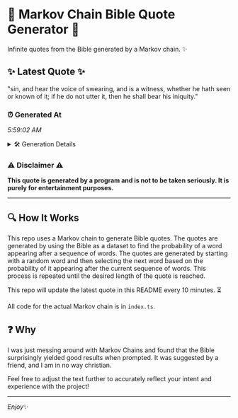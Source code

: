 # 📖 Markov Chain Bible Quote Generator 📖

Infinite quotes from the Bible generated by a Markov chain. ✨

## ✨ Latest Quote ✨
"sin, and hear the voice of swearing, and is a witness, whether he hath seen or known of it; if he do not utter it, then he shall bear his iniquity."

### ⏰ Generated At
*5:59:02 AM*

<details>
    <summary>🛠️ Generation Details</summary>
    <p>
        <strong>🌱 Seed:</strong> sin,<br>
        <strong>🔄 Iterations:</strong> 30<br>
        <strong>📜 Context History:</strong><br>[ sin, ]: and<br>[ sin,, and ]: hear<br>[ sin,, and, hear ]: the<br>[ sin,, and, hear, the ]: voice<br>[ sin,, and, hear, the, voice ]: of<br>[ sin,, and, hear, the, voice, of ]: swearing,<br>[ and, hear, the, voice, of, swearing, ]: and<br>[ hear, the, voice, of, swearing,, and ]: is<br>[ the, voice, of, swearing,, and, is ]: a<br>[ voice, of, swearing,, and, is, a ]: witness,<br>[ of, swearing,, and, is, a, witness, ]: whether<br>[ swearing,, and, is, a, witness,, whether ]: he<br>[ and, is, a, witness,, whether, he ]: hath<br>[ is, a, witness,, whether, he, hath ]: seen<br>[ a, witness,, whether, he, hath, seen ]: or<br>[ witness,, whether, he, hath, seen, or ]: known<br>[ whether, he, hath, seen, or, known ]: of<br>[ he, hath, seen, or, known, of ]: it;<br>[ hath, seen, or, known, of, it; ]: if<br>[ seen, or, known, of, it;, if ]: he<br>[ or, known, of, it;, if, he ]: do<br>[ known, of, it;, if, he, do ]: not<br>[ of, it;, if, he, do, not ]: utter<br>[ it;, if, he, do, not, utter ]: it,<br>[ if, he, do, not, utter, it, ]: then<br>[ he, do, not, utter, it,, then ]: he<br>[ do, not, utter, it,, then, he ]: shall<br>[ not, utter, it,, then, he, shall ]: bear<br>[ utter, it,, then, he, shall, bear ]: his<br>[ it,, then, he, shall, bear, his ]: iniquity.<br>
    </p>
</details>

### ⚠️ Disclaimer ⚠️
**This quote is generated by a program and is not to be taken seriously. It is purely for entertainment purposes.**

---

## 🔍 How It Works

This repo uses a Markov chain to generate Bible quotes. The quotes are generated by using the Bible as a dataset to find the probability of a word appearing after a sequence of words. The quotes are generated by starting with a random word and then selecting the next word based on the probability of it appearing after the current sequence of words. This process is repeated until the desired length of the quote is reached.

This repo will update the latest quote in this README every 10 minutes. ⏳

All code for the actual Markov chain is in `index.ts`.

## ❓ Why

I was just messing around with Markov Chains and found that the Bible surprisingly yielded good results when prompted. 
It was suggested by a friend, and I am in no way christian.

Feel free to adjust the text further to accurately reflect your intent and experience with the project!

---

*Enjoy*✨
